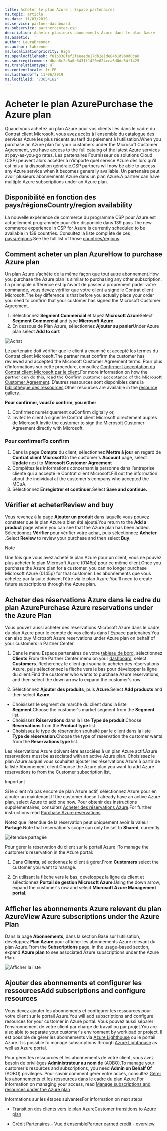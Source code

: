 ```yaml
---
title: Acheter le plan Azure | Espace partenaires
ms.topic: article
ms.date: 11/03/2019
ms.service: partner-dashboard
ms.subservice: partnercenter-csp
description: Acheter plusieurs abonnements Azure dans le plan Azure
ms.assetid: ''
author: LauraBrenner
ms.author: labrenne
ms.localizationpriority: High
ms.openlocfilehash: f81b338fef2feeeede17db2e1de84b1d9b0d0ca8
ms.sourcegitcommit: dbaa6c2e8a0e6431f1420e024cca6d0dd54f1425
ms.translationtype: HT
ms.contentlocale: fr-FR
ms.lasthandoff: 11/06/2019
ms.locfileid: "73654162"
---
```

# <a name="purchase-the-azure-plan"></a><span data-ttu-id="ad4f7-103">Acheter le plan Azure</span><span class="sxs-lookup"><span data-stu-id="ad4f7-103">Purchase the Azure plan</span></span>

<span data-ttu-id="ad4f7-104">Quand vous achetez un plan Azure pour vos clients liés dans le cadre du Contrat client Microsoft, vous avez accès à l’ensemble du catalogue des services Azure les plus récents au tarif du paiement à l’utilisation.</span><span class="sxs-lookup"><span data-stu-id="ad4f7-104">When you purchase an Azure plan for your customers under the Microsoft Customer Agreement, you have access to the full catalog of the latest Azure services at pay-as-you-go rates.</span></span> <span data-ttu-id="ad4f7-105">Les partenaires Fournisseur de solutions Cloud (CSP) peuvent alors accéder à n’importe quel service Azure dès lors qu’il est mis à la disposition générale.</span><span class="sxs-lookup"><span data-stu-id="ad4f7-105">CSP partners will now be able to access any Azure service when it becomes generally available.</span></span> <span data-ttu-id="ad4f7-106">Un partenaire peut avoir plusieurs abonnements Azure dans un plan Azure.</span><span class="sxs-lookup"><span data-stu-id="ad4f7-106">A partner can have multiple Azure subscriptions under an Azure plan.</span></span> 

## <a name="countryregion-availability"></a><span data-ttu-id="ad4f7-107">Disponibilité en fonction des pays/régions</span><span class="sxs-lookup"><span data-stu-id="ad4f7-107">Country/region availability</span></span>
<span data-ttu-id="ad4f7-108">La nouvelle expérience de commerce du programme CSP pour Azure est actuellement programmée pour être disponible dans 139 pays.</span><span class="sxs-lookup"><span data-stu-id="ad4f7-108">The new commerce experience in CSP for Azure is currently scheduled to be available in 139 countries.</span></span> <span data-ttu-id="ad4f7-109">Consultez la liste complète de ces [pays/régions](https://query.prod.cms.rt.microsoft.com/cms/api/am/binary/RE3QN0x).</span><span class="sxs-lookup"><span data-stu-id="ad4f7-109">See the full list of those [countries/regions](https://query.prod.cms.rt.microsoft.com/cms/api/am/binary/RE3QN0x).</span></span> 

## <a name="how-to-purchase-azure-plan"></a><span data-ttu-id="ad4f7-110">Comment acheter un plan Azure</span><span class="sxs-lookup"><span data-stu-id="ad4f7-110">How to purchase Azure plan</span></span>

<span data-ttu-id="ad4f7-111">Un plan Azure s’achète de la même façon que tout autre abonnement.</span><span class="sxs-lookup"><span data-stu-id="ad4f7-111">How you purchase the Azure plan is similar to purchasing any other subscription.</span></span> <span data-ttu-id="ad4f7-112">La principale différence est qu’avant de passer à proprement parler votre commande, vous devez vérifier que votre client a signé le Contrat client Microsoft.</span><span class="sxs-lookup"><span data-stu-id="ad4f7-112">The key difference is that before you actually place your order you need to confirm that your customer has signed the Microsoft Customer Agreement.</span></span>

1. <span data-ttu-id="ad4f7-113">Sélectionnez **Segment Commercial** et tapez **Microsoft Azure**</span><span class="sxs-lookup"><span data-stu-id="ad4f7-113">Select **Segment Commercial** and type **Microsoft Azure**</span></span> 
2. <span data-ttu-id="ad4f7-114">En dessous de Plan Azure, sélectionnez **Ajouter au panier**</span><span class="sxs-lookup"><span data-stu-id="ad4f7-114">Under Azure plan select **Add to cart**</span></span>

![Achat](images/azure/Azurepurchase1.png)

<span data-ttu-id="ad4f7-116">Le partenaire doit vérifier que le client a examiné et accepté les termes du Contrat client Microsoft.</span><span class="sxs-lookup"><span data-stu-id="ad4f7-116">The partner must confirm the customer has reviewed and accepted the Microsoft Customer Agreement terms.</span></span> <span data-ttu-id="ad4f7-117">Pour plus d’informations sur cette procédure, consultez [Confirmer l’acceptation du Contrat client Microsoft par le client](https://docs.microsoft.com/partner-center/confirm-customer-agreement).</span><span class="sxs-lookup"><span data-stu-id="ad4f7-117">For more information on how the partner can do this, read the [Confirm customer acceptance of the Microsoft Customer Agreement](https://docs.microsoft.com/partner-center/confirm-customer-agreement).</span></span> <span data-ttu-id="ad4f7-118">D’autres ressources sont disponibles dans la [bibliothèque des ressources](https://partner.microsoft.com/resources/collection/Microsoft-Customer-Agreement-in-the-CSP-program#/).</span><span class="sxs-lookup"><span data-stu-id="ad4f7-118">Other resources are available in the [resource gallery](https://partner.microsoft.com/resources/collection/Microsoft-Customer-Agreement-in-the-CSP-program#/).</span></span>

<span data-ttu-id="ad4f7-119">**Pour confirmer, vous**</span><span class="sxs-lookup"><span data-stu-id="ad4f7-119">**To confirm, you either**</span></span>
1. <span data-ttu-id="ad4f7-120">Confirmez numériquement ou</span><span class="sxs-lookup"><span data-stu-id="ad4f7-120">Confirm digitally or,</span></span>
2. <span data-ttu-id="ad4f7-121">Invitez le client à signer le Contrat client Microsoft directement auprès de Microsoft.</span><span class="sxs-lookup"><span data-stu-id="ad4f7-121">Invite the customer to sign the Microsoft Customer Agreement directly with Microsoft.</span></span> 

### <a name="to-confirm"></a><span data-ttu-id="ad4f7-122">Pour confirmer</span><span class="sxs-lookup"><span data-stu-id="ad4f7-122">To confirm</span></span> 

1. <span data-ttu-id="ad4f7-123">Dans la page **Compte** du client, sélectionnez **Mettre à jour** en regard de **Contrat client Microsoft**</span><span class="sxs-lookup"><span data-stu-id="ad4f7-123">On the customer's **Account** page, select **Update** next to **Microsoft Customer Agreement**</span></span>  
2. <span data-ttu-id="ad4f7-124">Complétez les informations concernant la personne dans l’entreprise cliente qui a accepté le Contrat client Microsoft.</span><span class="sxs-lookup"><span data-stu-id="ad4f7-124">Fill out the information about the individual at the customer's company who accepted the MCuA.</span></span>
3. <span data-ttu-id="ad4f7-125">Sélectionnez **Enregistrer et continuer**.</span><span class="sxs-lookup"><span data-stu-id="ad4f7-125">Select **Save and continue.**</span></span>  

## <a name="review-and-buy"></a><span data-ttu-id="ad4f7-126">Vérifier et acheter</span><span class="sxs-lookup"><span data-stu-id="ad4f7-126">Review and buy</span></span>

<span data-ttu-id="ad4f7-127">Vous revenez à la page **Ajouter un produit** dans laquelle vous pouvez constater que le plan Azure a bien été ajouté.</span><span class="sxs-lookup"><span data-stu-id="ad4f7-127">You return to the **Add a product** page where you can see that the Azure plan has been added.</span></span> <span data-ttu-id="ad4f7-128">Sélectionnez **Vérifier** pour vérifier votre achat, puis sélectionnez **Acheter** .</span><span class="sxs-lookup"><span data-stu-id="ad4f7-128">Select **Review** to review your purchase and then select **Buy**.</span></span> 

>[!Note]
><span data-ttu-id="ad4f7-129">Une fois que vous avez acheté le plan Azure pour un client, vous ne pouvez plus acheter le plan Microsoft Azure (0145p) pour ce même client.</span><span class="sxs-lookup"><span data-stu-id="ad4f7-129">Once you purchase the Azure plan for a customer, you can no longer purchase Microsoft Azure (0145p) for that customer.</span></span> <span data-ttu-id="ad4f7-130">Les abonnements que vous achetez par la suite doivent l’être via le plan Azure.</span><span class="sxs-lookup"><span data-stu-id="ad4f7-130">You'll need to create future subscriptions through the Azure plan.</span></span>

## <a name="purchase-azure-reservations-under-the-azure-plan"></a><span data-ttu-id="ad4f7-131">Acheter des réservations Azure dans le cadre du plan Azure</span><span class="sxs-lookup"><span data-stu-id="ad4f7-131">Purchase Azure reservations under the Azure Plan</span></span> 
  
<span data-ttu-id="ad4f7-132">Vous pouvez aussi acheter des réservations Microsoft Azure dans le cadre du plan Azure pour le compte de vos clients dans l’Espace partenaires.</span><span class="sxs-lookup"><span data-stu-id="ad4f7-132">You can also buy Microsoft Azure reservations under Azure plan on behalf of your customers in Partner Center.</span></span>

1. <span data-ttu-id="ad4f7-133">Dans le menu Espace partenaires de votre [tableau de bord](https://partner.microsoft.com/dashboard/), sélectionnez **Clients**.</span><span class="sxs-lookup"><span data-stu-id="ad4f7-133">From the Partner Center menu on your [dashboard](https://partner.microsoft.com/dashboard/), select **Customers**.</span></span> <span data-ttu-id="ad4f7-134">Recherchez le client qui souhaite acheter des réservations Azure, puis sélectionnez la flèche vers le bas pour développer la ligne du client.</span><span class="sxs-lookup"><span data-stu-id="ad4f7-134">Find the customer who wants to purchase Azure reservations, and then select the down arrow to expand the customer's row.</span></span> 

2. <span data-ttu-id="ad4f7-135">Sélectionnez **Ajouter des produits**, puis **Azure**.</span><span class="sxs-lookup"><span data-stu-id="ad4f7-135">Select **Add products** and then select **Azure**.</span></span> 
- <span data-ttu-id="ad4f7-136">Choisissez le segment de marché du client dans la liste **Segment**.</span><span class="sxs-lookup"><span data-stu-id="ad4f7-136">Choose the customer's market segment from the **Segment** list.</span></span> 
- <span data-ttu-id="ad4f7-137">Choisissez **Réservations**  dans la liste **Type de produit**.</span><span class="sxs-lookup"><span data-stu-id="ad4f7-137">Choose **Reservations** from the **Product type** list.</span></span> 
- <span data-ttu-id="ad4f7-138">Choisissez le type de réservation souhaité par le client dans la liste **Type de réservation**.</span><span class="sxs-lookup"><span data-stu-id="ad4f7-138">Choose the type of reservation the customer wants from the **Reservations type** list.</span></span> 

<span data-ttu-id="ad4f7-139">Les réservations Azure doivent être associées à un plan Azure actif.</span><span class="sxs-lookup"><span data-stu-id="ad4f7-139">Azure reservations must be associated with an active Azure plan.</span></span> <span data-ttu-id="ad4f7-140">Choisissez le plan Azure auquel vous souhaitez ajouter les réservations Azure à partir de la liste Abonnement client.</span><span class="sxs-lookup"><span data-stu-id="ad4f7-140">Choose the Azure plan you want to add Azure reservations to from the Customer subscription list.</span></span> 

>[!Important] 
><span data-ttu-id="ad4f7-141">Si le client n’a pas encore de plan Azure actif, sélectionnez Azure pour en ajouter un maintenant.</span><span class="sxs-lookup"><span data-stu-id="ad4f7-141">If the customer doesn't already have an active Azure plan, select Azure to add one now.</span></span> <span data-ttu-id="ad4f7-142">Pour obtenir des instructions supplémentaires, consultez [Acheter des réservations Azure](https://docs.microsoft.com/partner-center/azure-reservations-buying#purchase-azure-reservations).</span><span class="sxs-lookup"><span data-stu-id="ad4f7-142">For further instructions read [Purchase Azure reservations](https://docs.microsoft.com/partner-center/azure-reservations-buying#purchase-azure-reservations).</span></span>

<span data-ttu-id="ad4f7-143">Notez que l’étendue de la réservation peut uniquement avoir la valeur **Partagé**.</span><span class="sxs-lookup"><span data-stu-id="ad4f7-143">Note that reservation's scope can only be set to **Shared**, currently.</span></span> 

![étendue partagée](images/azure/addprods1.png)

<span data-ttu-id="ad4f7-145">Pour gérer la réservation du client sur le portail Azure :</span><span class="sxs-lookup"><span data-stu-id="ad4f7-145">To manage the customer's reservation in the Azure portal:</span></span> 

1. <span data-ttu-id="ad4f7-146">Dans **Clients**, sélectionnez le client à gérer.</span><span class="sxs-lookup"><span data-stu-id="ad4f7-146">From **Customers** select the customer you want to manage.</span></span> 

2. <span data-ttu-id="ad4f7-147">En utilisant la flèche vers le bas, développez la ligne du client et sélectionnez **Portail de gestion Microsoft Azure**.</span><span class="sxs-lookup"><span data-stu-id="ad4f7-147">Using the down arrow, expand the customer's row and select **Microsoft Azure Management portal**.</span></span>  
 
## <a name="view-azure-subscriptions-under-the-azure-plan"></a><span data-ttu-id="ad4f7-148">Afficher les abonnements Azure relevant du plan Azure</span><span class="sxs-lookup"><span data-stu-id="ad4f7-148">View Azure subscriptions under the Azure Plan</span></span> 

<span data-ttu-id="ad4f7-149">Dans la page **Abonnements**, dans la section Basé sur l’utilisation, développez **Plan Azure** pour afficher les abonnements Azure relevant du plan Azure.</span><span class="sxs-lookup"><span data-stu-id="ad4f7-149">From the **Subscriptions** page, in the usage-based section, expand **Azure plan** to see associated Azure subscriptions under the Azure Plan.</span></span>

![Afficher la liste](images/azure/addprods2.png) 


## <a name="add-subscriptions-and-configure-resources"></a><span data-ttu-id="ad4f7-151">Ajouter des abonnements et configurer les ressources</span><span class="sxs-lookup"><span data-stu-id="ad4f7-151">Add subscriptions and configure resources</span></span>

<span data-ttu-id="ad4f7-152">Vous devez ajouter les abonnements et configurer les ressources pour votre client sur le portail Azure.</span><span class="sxs-lookup"><span data-stu-id="ad4f7-152">You will add subscriptions and configure resources for your customer in Azure portal.</span></span> <span data-ttu-id="ad4f7-153">Vous pouvez aussi séparer l’environnement de votre client par charge de travail ou par projet.</span><span class="sxs-lookup"><span data-stu-id="ad4f7-153">You are also able to separate your customer's environment by workload or project.</span></span> <span data-ttu-id="ad4f7-154">Il est possible de gérer les abonnements via [Azure Lighthouse](https://azure.microsoft.com/services/azure-lighthouse/) ou le portail Azure.</span><span class="sxs-lookup"><span data-stu-id="ad4f7-154">It is possible to manage subscriptions through [Azure Lighthouse](https://azure.microsoft.com/services/azure-lighthouse/) as well as Azure portal.</span></span> 

<span data-ttu-id="ad4f7-155">Pour gérer les ressources et les abonnements de votre client, vous avez besoin de privilèges **Administrateur au nom de** (AOBO).</span><span class="sxs-lookup"><span data-stu-id="ad4f7-155">To manage your customer's resources and subscriptions, you need **Admin on Behalf Of** (AOBO) privileges.</span></span> <span data-ttu-id="ad4f7-156">Pour savoir comment gérer votre accès, consultez [Gérer les abonnements et les ressources dans le cadre du plan Azure](azure-plan-manage.md).</span><span class="sxs-lookup"><span data-stu-id="ad4f7-156">For information on managing your access, read [Manage subscriptions and resources under the Azure plan](azure-plan-manage.md)</span></span>

<span data-ttu-id="ad4f7-157">Informations sur les étapes suivantes</span><span class="sxs-lookup"><span data-stu-id="ad4f7-157">For information on next steps</span></span>

- [<span data-ttu-id="ad4f7-158">Transition des clients vers le plan Azure</span><span class="sxs-lookup"><span data-stu-id="ad4f7-158">Customer transitions to Azure plan</span></span>](azure-plan-transition.md)

- [<span data-ttu-id="ad4f7-159">Crédit Partenaires – Vue d’ensemble</span><span class="sxs-lookup"><span data-stu-id="ad4f7-159">Partner earned credit - overview</span></span>](partner-earned-credit.md)







            




    

  













    



    